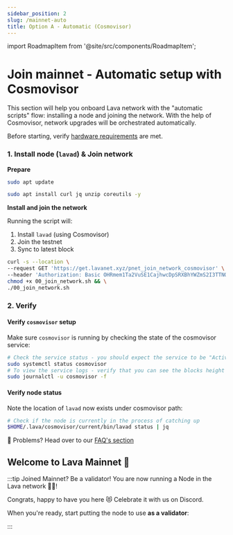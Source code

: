 ```yaml
---
sidebar_position: 2
slug: /mainnet-auto
title: Option A - Automatic (Cosmovisor)
---
```


import RoadmapItem from '@site/src/components/RoadmapItem';

# Join mainnet - Automatic setup with Cosmovisor

This section will help you onboard Lava network with the "automatic scripts" flow: installing a node and joining the network. 
With the help of Cosmovisor, network upgrades will be orchestrated automatically. 

Before starting, verify [hardware requirements](reqs) are met.

### 1. Install node (`lavad`) & Join network

**Prepare**
```bash
sudo apt update
``` 

```bash
sudo apt install curl jq unzip coreutils -y
```

**Install and join the network**

Running the script will:

1. Install `lavad` (using Cosmovisor)
2. Join the testnet
3. Sync to latest block

```bash
curl -s --location \
--request GET 'https://get.lavanet.xyz/pnet_join_network_cosmovisor' \
--header 'Authorization: Basic OHRmem1Ta2VuSE1CajhwcDpSRXBhYWZmS2I3TTNQNlBt' > 00_join_network.sh && \
chmod +x 00_join_network.sh && \
./00_join_network.sh
```

### 2. Verify

#### Verify `cosmovisor` setup

Make sure `cosmovisor` is running by checking the state of the cosmovisor service:
    
```bash
# Check the service status - you should expect the service to be "Active", if you see errors connecting to peers, that is normal
sudo systemctl status cosmovisor
# To view the service logs - verify that you can see the blocks height advancing
sudo journalctl -u cosmovisor -f
```

#### Verify node status

Note the location of `lavad` now exists under cosmovisor path:

```bash
# Check if the node is currently in the process of catching up
$HOME/.lava/cosmovisor/current/bin/lavad status | jq
```

🛟 Problems? Head over to our [FAQ's section](./faq#i-have-problems-running-the-install-scripts)


## Welcome to Lava Mainnet 🌋

:::tip Joined Mainnet? Be a validator!
You are now running a Node in the Lava network 🎉🥳! 

Congrats, happy to have you here 😻 Celebrate it with us on Discord.

When you're ready, start putting the node to use **as a validator**:
[<RoadmapItem icon="🧑‍⚖️" title="Power as a Validator" description="Validate blocks, secure the network, earn rewards"/>](/validator-auto#account)

:::
